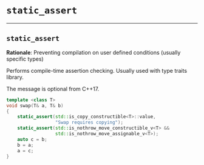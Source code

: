 <!-- .slide: data-background="#111111" -->
# `static_assert`

___

## `static_assert`

**Rationale**: Preventing compilation on user defined conditions (usually specific types)

Performs compile-time assertion checking. Usually used with type traits library.

The message is optional from C++17.

```cpp
template <class T>
void swap(T& a, T& b)
{
    static_assert(std::is_copy_constructible<T>::value,
                  "Swap requires copying");
    static_assert(std::is_nothrow_move_constructible_v<T> &&
                  std::is_nothrow_move_assignable_v<T>);
    auto c = b;
    b = a;
    a = c;
}
```
